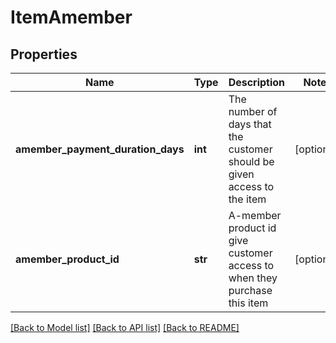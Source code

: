 # ItemAmember

## Properties
Name | Type | Description | Notes
------------ | ------------- | ------------- | -------------
**amember_payment_duration_days** | **int** | The number of days that the customer should be given access to the item | [optional] 
**amember_product_id** | **str** | A-member product id give customer access to when they purchase this item | [optional] 

[[Back to Model list]](../README.md#documentation-for-models) [[Back to API list]](../README.md#documentation-for-api-endpoints) [[Back to README]](../README.md)


